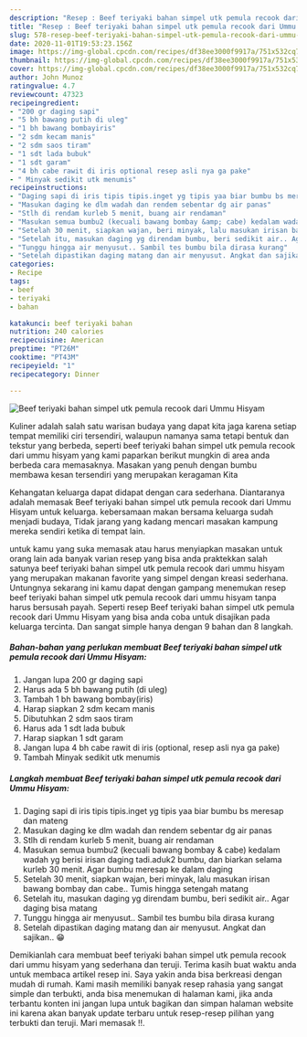 ```yaml
---
description: "Resep : Beef teriyaki bahan simpel utk pemula recook dari Ummu Hisyam Favorite"
title: "Resep : Beef teriyaki bahan simpel utk pemula recook dari Ummu Hisyam Favorite"
slug: 578-resep-beef-teriyaki-bahan-simpel-utk-pemula-recook-dari-ummu-hisyam-favorite
date: 2020-11-01T19:53:23.156Z
image: https://img-global.cpcdn.com/recipes/df38ee3000f9917a/751x532cq70/beef-teriyaki-bahan-simpel-utk-pemula-recook-dari-ummu-hisyam-foto-resep-utama.jpg
thumbnail: https://img-global.cpcdn.com/recipes/df38ee3000f9917a/751x532cq70/beef-teriyaki-bahan-simpel-utk-pemula-recook-dari-ummu-hisyam-foto-resep-utama.jpg
cover: https://img-global.cpcdn.com/recipes/df38ee3000f9917a/751x532cq70/beef-teriyaki-bahan-simpel-utk-pemula-recook-dari-ummu-hisyam-foto-resep-utama.jpg
author: John Munoz
ratingvalue: 4.7
reviewcount: 47323
recipeingredient:
- "200 gr daging sapi"
- "5 bh bawang putih di uleg"
- "1 bh bawang bombayiris"
- "2 sdm kecam manis"
- "2 sdm saos tiram"
- "1 sdt lada bubuk"
- "1 sdt garam"
- "4 bh cabe rawit di iris optional resep asli nya ga pake"
- " Minyak sedikit utk menumis"
recipeinstructions:
- "Daging sapi di iris tipis tipis.inget yg tipis yaa biar bumbu bs meresap dan mateng"
- "Masukan daging ke dlm wadah dan rendem sebentar dg air panas"
- "Stlh di rendam kurleb 5 menit, buang air rendaman"
- "Masukan semua bumbu2 (kecuali bawang bombay &amp; cabe) kedalam wadah yg berisi irisan daging tadi.aduk2 bumbu, dan biarkan selama kurleb 30 menit. Agar bumbu meresap ke dalam daging"
- "Setelah 30 menit, siapkan wajan, beri minyak, lalu masukan irisan bawang bombay dan cabe.. Tumis hingga setengah matang"
- "Setelah itu, masukan daging yg direndam bumbu, beri sedikit air.. Agar daging bisa matang"
- "Tunggu hingga air menyusut.. Sambil tes bumbu bila dirasa kurang"
- "Setelah dipastikan daging matang dan air menyusut. Angkat dan sajikan.. 😁"
categories:
- Recipe
tags:
- beef
- teriyaki
- bahan

katakunci: beef teriyaki bahan 
nutrition: 240 calories
recipecuisine: American
preptime: "PT26M"
cooktime: "PT43M"
recipeyield: "1"
recipecategory: Dinner

---
```



![Beef teriyaki bahan simpel utk pemula recook dari Ummu Hisyam](https://img-global.cpcdn.com/recipes/df38ee3000f9917a/751x532cq70/beef-teriyaki-bahan-simpel-utk-pemula-recook-dari-ummu-hisyam-foto-resep-utama.jpg)

Kuliner adalah salah satu warisan budaya yang dapat kita jaga karena setiap tempat memiliki ciri tersendiri, walaupun namanya sama tetapi bentuk dan tekstur yang berbeda, seperti beef teriyaki bahan simpel utk pemula recook dari ummu hisyam yang kami paparkan berikut mungkin di area anda berbeda cara memasaknya. Masakan yang penuh dengan bumbu membawa kesan tersendiri yang merupakan keragaman Kita



Kehangatan keluarga dapat didapat dengan cara sederhana. Diantaranya adalah memasak Beef teriyaki bahan simpel utk pemula recook dari Ummu Hisyam untuk keluarga. kebersamaan makan bersama keluarga sudah menjadi budaya, Tidak jarang yang kadang mencari masakan kampung mereka sendiri ketika di tempat lain.

untuk kamu yang suka memasak atau harus menyiapkan masakan untuk orang lain ada banyak varian resep yang bisa anda praktekkan salah satunya beef teriyaki bahan simpel utk pemula recook dari ummu hisyam yang merupakan makanan favorite yang simpel dengan kreasi sederhana. Untungnya sekarang ini kamu dapat dengan gampang menemukan resep beef teriyaki bahan simpel utk pemula recook dari ummu hisyam tanpa harus bersusah payah.
Seperti resep Beef teriyaki bahan simpel utk pemula recook dari Ummu Hisyam yang bisa anda coba untuk disajikan pada keluarga tercinta. Dan sangat simple hanya dengan 9 bahan dan 8 langkah.


<!--inarticleads1-->

##### Bahan-bahan yang perlukan membuat Beef teriyaki bahan simpel utk pemula recook dari Ummu Hisyam:

1. Jangan lupa 200 gr daging sapi
1. Harus ada 5 bh bawang putih (di uleg)
1. Tambah 1 bh bawang bombay(iris)
1. Harap siapkan 2 sdm kecam manis
1. Dibutuhkan 2 sdm saos tiram
1. Harus ada 1 sdt lada bubuk
1. Harap siapkan 1 sdt garam
1. Jangan lupa 4 bh cabe rawit di iris (optional, resep asli nya ga pake)
1. Tambah  Minyak sedikit utk menumis




<!--inarticleads2-->

##### Langkah membuat  Beef teriyaki bahan simpel utk pemula recook dari Ummu Hisyam:

1. Daging sapi di iris tipis tipis.inget yg tipis yaa biar bumbu bs meresap dan mateng
1. Masukan daging ke dlm wadah dan rendem sebentar dg air panas
1. Stlh di rendam kurleb 5 menit, buang air rendaman
1. Masukan semua bumbu2 (kecuali bawang bombay &amp; cabe) kedalam wadah yg berisi irisan daging tadi.aduk2 bumbu, dan biarkan selama kurleb 30 menit. Agar bumbu meresap ke dalam daging
1. Setelah 30 menit, siapkan wajan, beri minyak, lalu masukan irisan bawang bombay dan cabe.. Tumis hingga setengah matang
1. Setelah itu, masukan daging yg direndam bumbu, beri sedikit air.. Agar daging bisa matang
1. Tunggu hingga air menyusut.. Sambil tes bumbu bila dirasa kurang
1. Setelah dipastikan daging matang dan air menyusut. Angkat dan sajikan.. 😁




Demikianlah cara membuat beef teriyaki bahan simpel utk pemula recook dari ummu hisyam yang sederhana dan teruji. Terima kasih buat waktu anda untuk membaca artikel resep ini. Saya yakin anda bisa berkreasi dengan mudah di rumah. Kami masih memiliki banyak resep rahasia yang sangat simple dan terbukti, anda bisa menemukan di halaman kami, jika anda terbantu konten ini jangan lupa untuk bagikan dan simpan halaman website ini karena akan banyak update terbaru untuk resep-resep pilihan yang terbukti dan teruji. Mari memasak !!. 
